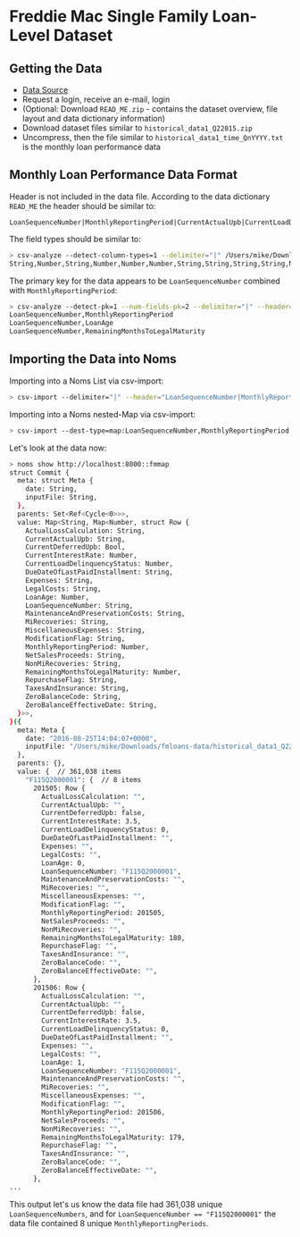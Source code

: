 # Freddie Mac Single Family Loan-Level Dataset

## Getting the Data

* [Data Source](http://www.freddiemac.com/news/finance/sf_loanlevel_dataset.html)
* Request a login, receive an e-mail, login
* (Optional: Download `READ_ME.zip` - contains the dataset overview, file layout and data dictionary information)
* Download dataset files similar to `historical_data1_Q22015.zip`
* Uncompress, then the file similar to `historical_data1_time_QnYYYY.txt` is the monthly loan performance data

## Monthly Loan Performance Data Format

Header is not included in the data file. According to the data dictionary `READ_ME` the header should be similar to:

```
LoanSequenceNumber|MonthlyReportingPeriod|CurrentActualUpb|CurrentLoadDelinquencyStatus|LoanAge|RemainingMonthsToLegalMaturity|RepurchaseFlag|ModificationFlag|ZeroBalanceCode|ZeroBalanceEffectiveDate|CurrentInterestRate|CurrentDeferredUpb|DueDateOfLastPaidInstallment|MiRecoveries|NetSalesProceeds|NonMiRecoveries|Expenses|LegalCosts|MaintenanceAndPreservationCosts|TaxesAndInsurance|MiscellaneousExpenses|ActualLossCalculation
```

The field types should be similar to:

```sh
> csv-analyze --detect-column-types=1 --delimiter="|" /Users/mike/Downloads/historical_data1_Q22015/historical_data1_time_Q22015.txt 
String,Number,String,Number,Number,Number,String,String,String,String,Number,Bool,String,String,String,String,String,String,String,String,String,String
```

The primary key for the data appears to be `LoanSequenceNumber` combined with `MonthlyReportingPeriod`:

```sh
> csv-analyze --detect-pk=1 --num-fields-pk=2 --delimiter="|" --header="LoanSequenceNumber|MonthlyReportingPeriod|CurrentActualUpb|CurrentLoadDelinquencyStatus|LoanAge|RemainingMonthsToLegalMaturity|RepurchaseFlag|ModificationFlag|ZeroBalanceCode|ZeroBalanceEffectiveDate|CurrentInterestRate|CurrentDeferredUpb|DueDateOfLastPaidInstallment|MiRecoveries|NetSalesProceeds|NonMiRecoveries|Expenses|LegalCosts|MaintenanceAndPreservationCosts|TaxesAndInsurance|MiscellaneousExpenses|ActualLossCalculation" /Users/mike/Downloads/historical_data1_Q22015/historical_data1_time_Q22015.txt 
LoanSequenceNumber,MonthlyReportingPeriod
LoanSequenceNumber,LoanAge
LoanSequenceNumber,RemainingMonthsToLegalMaturity
```

## Importing the Data into Noms

Importing into a Noms List via csv-import:

```sh
> csv-import --delimiter="|" --header="LoanSequenceNumber|MonthlyReportingPeriod|CurrentActualUpb|CurrentLoadDelinquencyStatus|LoanAge|RemainingMonthsToLegalMaturity|RepurchaseFlag|ModificationFlag|ZeroBalanceCode|ZeroBalanceEffectiveDate|CurrentInterestRate|CurrentDeferredUpb|DueDateOfLastPaidInstallment|MiRecoveries|NetSalesProceeds|NonMiRecoveries|Expenses|LegalCosts|MaintenanceAndPreservationCosts|TaxesAndInsurance|MiscellaneousExpenses|ActualLossCalculation" --column-types="String,Number,String,Number,Number,Number,String,String,String,String,Number,Bool,String,String,String,String,String,String,String,String,String,String" ~/Downloads/historical_data1_Q22015/historical_data1_time_Q22015.txt http://localhost:8000::fmlist
```

Importing into a Noms nested-Map via csv-import:

```sh
> csv-import --dest-type=map:LoanSequenceNumber,MonthlyReportingPeriod --delimiter="|" --header="LoanSequenceNumber|MonthlyReportingPeriod|CurrentActualUpb|CurrentLoadDelinquencyStatus|LoanAge|RemainingMonthsToLegalMaturity|RepurchaseFlag|ModificationFlag|ZeroBalanceCode|ZeroBalanceEffectiveDate|CurrentInterestRate|CurrentDeferredUpb|DueDateOfLastPaidInstallment|MiRecoveries|NetSalesProceeds|NonMiRecoveries|Expenses|LegalCosts|MaintenanceAndPreservationCosts|TaxesAndInsurance|MiscellaneousExpenses|ActualLossCalculation" --column-types="String,Number,String,Number,Number,Number,String,String,String,String,Number,Bool,String,String,String,String,String,String,String,String,String,String" ~/Downloads/historical_data1_Q22015/historical_data1_time_Q22015.txt http://localhost:8000::fmmap
```

Let's look at the data now:

```sh
> noms show http://localhost:8000::fmmap
struct Commit {
  meta: struct Meta {
    date: String,
    inputFile: String,
  },
  parents: Set<Ref<Cycle<0>>>,
  value: Map<String, Map<Number, struct Row {
    ActualLossCalculation: String,
    CurrentActualUpb: String,
    CurrentDeferredUpb: Bool,
    CurrentInterestRate: Number,
    CurrentLoadDelinquencyStatus: Number,
    DueDateOfLastPaidInstallment: String,
    Expenses: String,
    LegalCosts: String,
    LoanAge: Number,
    LoanSequenceNumber: String,
    MaintenanceAndPreservationCosts: String,
    MiRecoveries: String,
    MiscellaneousExpenses: String,
    ModificationFlag: String,
    MonthlyReportingPeriod: Number,
    NetSalesProceeds: String,
    NonMiRecoveries: String,
    RemainingMonthsToLegalMaturity: Number,
    RepurchaseFlag: String,
    TaxesAndInsurance: String,
    ZeroBalanceCode: String,
    ZeroBalanceEffectiveDate: String,
  }>>,
}({
  meta: Meta {
    date: "2016-08-25T14:04:07+0000",
    inputFile: "/Users/mike/Downloads/fmloans-data/historical_data1_Q22015/historical_data1_time_Q22015.txt",
  },
  parents: {},
  value: {  // 361,038 items
    "F115Q2000001": {  // 8 items
      201505: Row {
        ActualLossCalculation: "",
        CurrentActualUpb: "",
        CurrentDeferredUpb: false,
        CurrentInterestRate: 3.5,
        CurrentLoadDelinquencyStatus: 0,
        DueDateOfLastPaidInstallment: "",
        Expenses: "",
        LegalCosts: "",
        LoanAge: 0,
        LoanSequenceNumber: "F115Q2000001",
        MaintenanceAndPreservationCosts: "",
        MiRecoveries: "",
        MiscellaneousExpenses: "",
        ModificationFlag: "",
        MonthlyReportingPeriod: 201505,
        NetSalesProceeds: "",
        NonMiRecoveries: "",
        RemainingMonthsToLegalMaturity: 180,
        RepurchaseFlag: "",
        TaxesAndInsurance: "",
        ZeroBalanceCode: "",
        ZeroBalanceEffectiveDate: "",
      },
      201506: Row {
        ActualLossCalculation: "",
        CurrentActualUpb: "",
        CurrentDeferredUpb: false,
        CurrentInterestRate: 3.5,
        CurrentLoadDelinquencyStatus: 0,
        DueDateOfLastPaidInstallment: "",
        Expenses: "",
        LegalCosts: "",
        LoanAge: 1,
        LoanSequenceNumber: "F115Q2000001",
        MaintenanceAndPreservationCosts: "",
        MiRecoveries: "",
        MiscellaneousExpenses: "",
        ModificationFlag: "",
        MonthlyReportingPeriod: 201506,
        NetSalesProceeds: "",
        NonMiRecoveries: "",
        RemainingMonthsToLegalMaturity: 179,
        RepurchaseFlag: "",
        TaxesAndInsurance: "",
        ZeroBalanceCode: "",
        ZeroBalanceEffectiveDate: "",
      },
...
```

This output let's us know the data file had 361,038 unique `LoanSequenceNumbers`, and for `LoanSequenceNumber == "F115Q2000001"` the data file contained 8 unique `MonthlyReportingPeriods`.
